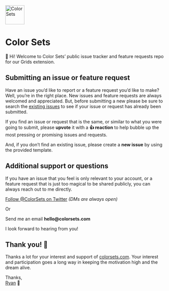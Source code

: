 <img src="https://colorsets.com/images/colorsets-logo.png" width="60" alt="Color Sets" />

# Color Sets

👋 Hi! Welcome to Color Sets’ public issue tracker and feature requests repo for our Grids extension.


## Submitting an issue or feature request

Have an issue you’d like to report or a feature request you’d like to make? Well,
you’re in the right place. New issues and feature requests are always welcomed
and appreciated. But, before submitting a new please be sure to search the
[existing issues](https://github.com/colorsets/Grids-Extension/issues) to
see if your issue or request has already been submitted.

If you find an issue or request that is the same, or similar to what you were
going to submit, please __upvote__ it with a __:+1: reaction__ to help bubble up
the most pressing or promising issues and requests.

And, if you don’t find an existing issue, please create a __new issue__ by using
the provided template.


## Additional support or questions

If you have an issue that you feel is only relevant to your account, or a feature
request that is just too magical to be shared publicly, you can always reach out
to me directly.

[Follow @ColorSets on Twitter](https://twitter.com/colorsets) _(DMs are always open)_

Or

Send me an email __hello@colorsets.com__

I look forward to hearing from you!


## Thank you! 🙏

Thanks a lot for your interest and support of [colorsets.com](https://colorsets.com).
Your interest and participation goes a long way in keeping the motivation high
and the dream alive.

Thanks,<br />
[Ryan](https://github.com/ryanhefner) 🤙

